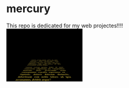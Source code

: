 # mercury
This repo is dedicated for my web projectes!!!!
<img src="images/Webcapture.jpeg"
      alt="Starwars style display"
      style="float: left; margin-right:10px;"
      width="200"
      />